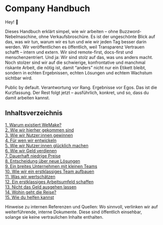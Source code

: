 # Company Handbuch

Hey! 👋

Dieses Handbuch erklärt simpel, wie wir arbeiten – ohne Buzzword-Nebelmaschine, ohne Verkaufsbroschüre. Es ist der ungeschönte Blick auf das, was wir tun, warum wir es tun und wie wir jeden Tag besser darin werden. Wir veröffentlichen es öffentlich, weil Transparenz Vertrauen schafft – intern und extern. Wir sind remote-first, docs-first und menschenzentriert. Und ja: Wir sind stolz auf das, was uns anders macht. Noch stolzer sind wir auf die schwierige, konfrontative und manchmal riskante Arbeit, die nötig ist, damit “anders” nicht nur ein Etikett bleibt, sondern in echten Ergebnissen, echten Lösungen und echtem Wachstum sichtbar wird.

Public by default. Verantwortung vor Rang. Ergebnisse vor Egos. Das ist die Kurzfassung. Der Rest folgt jetzt – ausführlich, konkret, und so, dass du damit arbeiten kannst.

## Inhaltsverzeichnis

[1. Warum existiert WeMake?](/handbuch/1.md)  
[2. Wie wir hierher gekommen sind](/handbuch/2.md)  
[3. Wie wir Nutzer:innen gewinnen](/handbuch/3.md)  
[4. Für wen wir entwickeln](/handbuch/4.md)  
[5. Wie wir Nutzer:innen glücklich machen](/handbuch/5.md)  
[6. Wie wir Geld verdienen](/handbuch/6.md)  
[7. Dauerhaft niedrige Preise](/handbuch/7.md)  
[8. Entscheidung über neue Lösungen](/handbuch/8.md)  
[9. Ein breites Unternehmen mit kleinen Teams](/handbuch/9.md)  
[10. Wie wir ein erstklassiges Team aufbauen](/handbuch/10.md)  
[11. Was wir wertschätzen](/handbuch/11.md)  
[12. Ein erstklassiges Arbeitsumfeld schaffen](/handbuch/12.md)  
[13. Nicht das Geld ausgehen lassen](/handbuch/13.md)  
[14. Wohin geht die Reise?](/handbuch/14.md)  
[15. Wie du helfen kannst](/handbuch/15.md)  

Hinweise zu internen Referenzen und Quellen: Wo sinnvoll, verlinken wir auf weiterführende, interne Dokumente. Diese sind öffentlich einsehbar, solange sie keine vertraulichen Inhalte enthalten.
